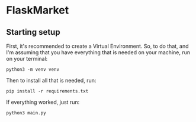 # FlaskMarket

## Starting setup
First, it's recommended to create a Virtual Environment. So, to do that, and I'm assuming that you have everything 
that is needed on your machine, run on your terminal:
```shell
python3 -m venv venv
```
Then to install all that is needed, run:
```shell
pip install -r requirements.txt
```
If everything worked, just run:
```shell
python3 main.py
```
